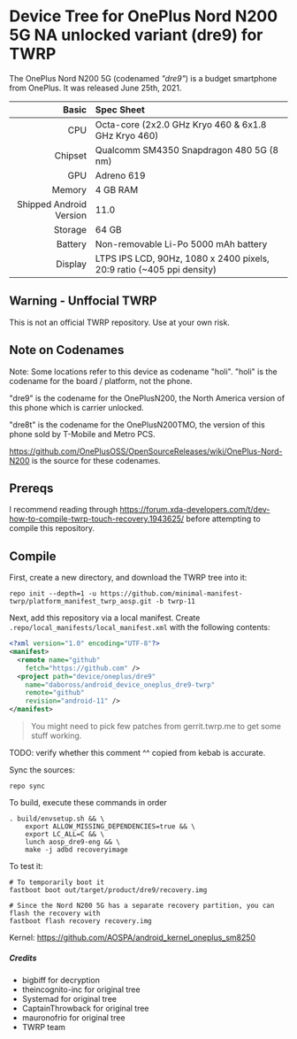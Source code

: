 # Device Tree for OnePlus Nord N200 5G NA unlocked variant (dre9) for TWRP

The OnePlus Nord N200 5G (codenamed _"dre9"_) is a budget smartphone from
OnePlus. It was released June 25th, 2021.

| Basic                   | Spec Sheet                                                            |
| -----:|:----- |
| CPU                     | Octa-core (2x2.0 GHz Kryo 460 & 6x1.8 GHz Kryo 460)                   |
| Chipset                 | Qualcomm SM4350 Snapdragon 480 5G (8 nm)                              |
| GPU                     | Adreno 619                                                            |
| Memory                  | 4 GB RAM                                                              |
| Shipped Android Version | 11.0                                                                  |
| Storage                 | 64 GB                                                                 |
| Battery                 | Non-removable Li-Po 5000 mAh battery                                  |
| Display                 | LTPS IPS LCD, 90Hz, 1080 x 2400 pixels, 20:9 ratio (~405 ppi density) |

## Warning - Unffocial TWRP

This is not an official TWRP repository. Use at your own risk.

## Note on Codenames

Note: Some locations refer to this device as codename "holi". "holi" is the
codename for the board / platform, not the phone.

"dre9" is the codename for the OnePlusN200, the North America version of this
phone which is carrier unlocked.

"dre8t" is the codename for the OnePlusN200TMO, the version of this phone sold
by T-Mobile and Metro PCS.

https://github.com/OnePlusOSS/OpenSourceReleases/wiki/OnePlus-Nord-N200 is the
source for these codenames.

## Prereqs

I recommend reading through
https://forum.xda-developers.com/t/dev-how-to-compile-twrp-touch-recovery.1943625/
before attempting to compile this repository.

## Compile

First, create a new directory, and download the TWRP tree into it:

```
repo init --depth=1 -u https://github.com/minimal-manifest-twrp/platform_manifest_twrp_aosp.git -b twrp-11
```

Next, add this repository via a local manifest. Create
`.repo/local_manifests/local_manifest.xml` with the following contents:

```xml
<?xml version="1.0" encoding="UTF-8"?>
<manifest>
  <remote name="github"
    fetch="https://github.com" />
  <project path="device/oneplus/dre9"
    name="daboross/android_device_oneplus_dre9-twrp"
    remote="github"
    revision="android-11" />
</manifest>
```

> You might need to pick few patches from gerrit.twrp.me to get some stuff working.

TODO: verify whether this comment ^^ copied from kebab is accurate.

Sync the sources:

```
repo sync
```

To build, execute these commands in order

```
. build/envsetup.sh && \
    export ALLOW_MISSING_DEPENDENCIES=true && \
    export LC_ALL=C && \
    lunch aosp_dre9-eng && \
    make -j adbd recoveryimage
```

To test it:

```
# To temporarily boot it
fastboot boot out/target/product/dre9/recovery.img

# Since the Nord N200 5G has a separate recovery partition, you can flash the recovery with
fastboot flash recovery recovery.img
```

Kernel: https://github.com/AOSPA/android_kernel_oneplus_sm8250

##### Credits

- bigbiff for decryption
- theincognito-inc for original tree
- Systemad for original tree
- CaptainThrowback for original tree
- mauronofrio for original tree
- TWRP team
